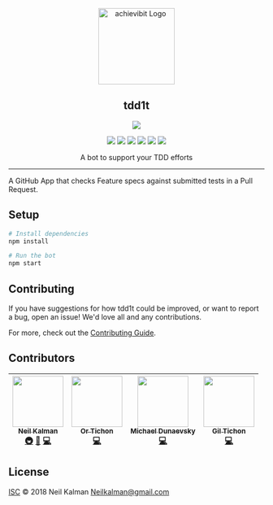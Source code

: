 <p align="center">
  <a href="https://github/apps/l1ntit" target="blank"><img src="http://kibibit.io/kibibit-assets/4x/tdd1t-avatar%404x.png" width="150" alt="achievibit Logo" />
  </a>
  <h2 align="center">tdd1t</h2>
</p>
<p align="center">
  <a href="https://probot.github.io/"><img src="https://img.shields.io/badge/Probot-b33p-00B0D8.svg?style=for-the-badge&logo=probot&logoColor=white"></a>
</p>
<p align="center">
  <a href="https://github.com/semantic-release/semantic-release"><img src="https://img.shields.io/badge/%20%20%F0%9F%93%A6%F0%9F%9A%80-semantic--release-e10079.svg"></a>
  <a href="https://greenkeeper.io/"><img src="https://img.shields.io/badge/greenkeeper-enabled-brightgreen.svg"></a>
  <a href="https://travis-ci.org/Kibibit/tdd1t"><img src="https://travis-ci.org/Kibibit/tdd1t.svg?branch=master"></a>
  <a href="https://coveralls.io/github/Kibibit/tdd1t?branch=master"><img src="https://coveralls.io/repos/github/Kibibit/tdd1t/badge.svg?branch=master"></a>
  <a href="#contributors"><img src="https://img.shields.io/badge/all_contributors-4-orange.svg"></a>
  <a href="https://salt.bountysource.com/teams/kibibit"><img src="https://img.shields.io/endpoint.svg?url=https://monthly-salt.now.sh&style=flat-square"></a>
</p>
<p align="center">
  A bot to support your TDD efforts
</p>
<hr>

A GitHub App that checks Feature specs against submitted tests in a Pull Request.

## Setup

```sh
# Install dependencies
npm install

# Run the bot
npm start
```

## Contributing

If you have suggestions for how tdd1t could be improved, or want to report a bug, open an issue! We'd love all and any contributions.

For more, check out the [Contributing Guide](CONTRIBUTING.md).

## Contributors

<!-- ALL-CONTRIBUTORS-LIST:START - Do not remove or modify this section -->
<!-- prettier-ignore -->
| [<img src="https://avatars0.githubusercontent.com/u/10427304?s=460&v=4" width="100px;"/><br /><sub><b>Neil Kalman</b></sub>](https://github.com/Thatkookooguy)<br />[🚇](#infra-Thatkookooguy "Infrastructure (Hosting, Build-Tools, etc)") [🎨](#design-Thatkookooguy "Design") [💻](https://github.com/kibibit/tdd1t/commits?author=Thatkookooguy "Code") | [<img src="https://avatars0.githubusercontent.com/u/10263615?s=460&v=4" width="100px;"/><br /><sub><b>Or Tichon</b></sub>](https://github.com/ortichon)<br />[💻](https://github.com/kibibit/tdd1t/commits?author=ortichon "Code") | [<img src="https://avatars2.githubusercontent.com/u/19394324?s=460&v=4" width="100px;"/><br /><sub><b>Michael Dunaevsky</b></sub>](https://github.com/dunaevsky)<br />[💻](https://github.com/kibibit/tdd1t/commits?author=dunaevsky "Code") | [<img src="https://avatars0.githubusercontent.com/u/39461857?s=400&v=4" width="100px;"/><br /><sub><b>Gil Tichon</b></sub>](https://github.com/ZimGil)<br />[💻](https://github.com/kibibit/tdd1t/commits?author=ZimGil "Code") |
| :---: | :---: | :---: | :---: |
<!-- ALL-CONTRIBUTORS-LIST:END -->

## License

[ISC](LICENSE) © 2018 Neil Kalman <Neilkalman@gmail.com>
